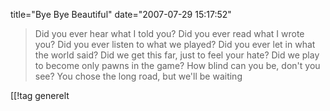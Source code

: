 title="Bye Bye Beautiful"
date="2007-07-29 15:17:52"
<blockquote>Did you ever hear what I told you?
Did you ever read what I wrote you?
Did you ever listen to what we played?
Did you ever let in what the world said?
Did we get this far, just to feel your hate?
Did we play to become only pawns in the game?
How blind can you be, don't you see?
You chose the long road, but we'll be waiting</blockquote>

[[!tag  generelt
